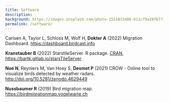 ```yaml
---
title: Software
description: 
background: https://images.unsplash.com/photo-1551033406-611cf9a28f67?ixlib=rb-1.2.1&ixid=eyJhcHBfaWQiOjEyMDd9&auto=format&fit=crop&w=1000
permalink: /software/
---
```


Carlsen A, Taylor L, Schloss M, Wolf H, **Dokter A** (2022) Migration Dashboard. <https://dashboard.birdcast.info>

**Kranstauber B** (2022) StarstileServer. R package. [CRAN](https://cran.r-project.org/web/packages/starsTileServer/index.html), <https://bartk.gitlab.io/starsTileServer>

**Noé N**, Reyniers M, Van Hoey S, **Desmet P** (2021) CROW - Online tool to visualize birds detected by weather radars. <http://doi.org/10.5281/zenodo.4629449>

**Nussbaumer R** (2019) Bird migration map. <https://birdmigrationmap.vogelwarte.ch>
